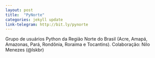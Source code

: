 ```yaml
---
layout: post
title:  "PyNorte"
categories: jekyll update
link-telegram: http://bit.ly/pynorte
---
```

Grupo de usuários Python da Região Norte do Brasil (Acre, Amapá, Amazonas, Pará, Rondônia, Roraima e Tocantins).
Colaboração: Nilo Menezes (@lskbr)
